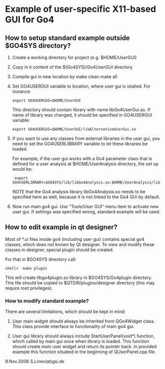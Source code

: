 # Example of user-specific X11-based GUI for Go4

## How to setup standard example outside $GO4SYS directory?

1. Create a working directory for project (e.g. $HOME/UserGUI)

2. Copy in it content of the $(Go4SYS)/Go4UserGUI directory

3. Compile gui in new location by
      make clean
      make all

4. Set GO4USERGUI variable to location, where user gui is istalled.
   For instance:

       export GO4USERGUI=$HOME/UserGUI

   This directory should contain library with name libGo4UserGui.so.
   If name of library was changed, it should be specified in
   GO4USERGUI variable:

       export GO4USERGUI=$HOME/UserGUI/libAlternativeUserGui.so

5. If you want to use any classes from external libraries in
   the user gui, you need to set the GO4USERLIBRARY variable to let
   these libraries be loaded.

   For example, if the user gui works with a Go4 parameter class that
   is defined for a user analysis at $HOME/UserAnalysis directory,
   the set up would be:

        export GO4USERLIBRARY=$GO4SYS/lib/libGo4Analysis.so:$HOME/UserAnalysis/libGo4UserAnalysis.so

   NOTE that the Go4 analysis library libGo4Analysis.so needs to be specified
   here as well, because it is not linked to the Go4 GUI by default.


6. Now run main go4 gui. Use "Tools/User GUI" menu item
   to activate new user gui. If settings was specified wrong,
   standard example will be used.

## How to edit example in qt designer?

   Most of *.ui files inside go4 (including user gui) contains
   special go4 classes, which does not known by Qt designer.
   To view and modify these classes in designer, special plugin
   should be created.

   For that in $GO4SYS directory call:

    shell>  make plugin

   This will create libgo4plugin.so library in $GO4SYS/Go4plugin directory.
   This file should be copied to $QTDIR/plugins/designer directory
   (this may require root privileges).


### How to modify standard example?

There are several limitations, which should be kept in mind:

1. User main widget should always be inherited from QGo4Widget class.
   This class provide interface to functionality of main go4 gui.

2. User gui library should always include StartUserPanel(void*)
   function, which called by main gui once when library is loaded.
   This function should create main user widget and return its pointer
   back. In provided example this function situated in the beginning
   of QUserPanel.cpp file.

  9.Nov.2006                        S.Linev(at)gsi.de
